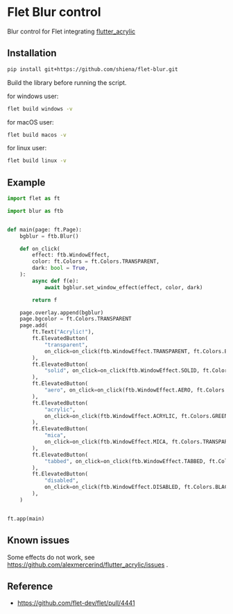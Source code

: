 # Flet Blur control
Blur control for Flet integrating [flutter_acrylic](https://pub.dev/packages/flutter_acrylic)

## Installation

```bash
pip install git+https://github.com/shiena/flet-blur.git
```

Build the library before running the script.

for windows user:

```bash
flet build windows -v
```

for macOS user:

```bash
flet build macos -v
```

for linux user:

```bash
flet build linux -v
```

## Example

```py
import flet as ft

import blur as ftb


def main(page: ft.Page):
    bgblur = ftb.Blur()

    def on_click(
        effect: ftb.WindowEffect,
        color: ft.Colors = ft.Colors.TRANSPARENT,
        dark: bool = True,
    ):
        async def f(e):
            await bgblur.set_window_effect(effect, color, dark)

        return f

    page.overlay.append(bgblur)
    page.bgcolor = ft.Colors.TRANSPARENT
    page.add(
        ft.Text("Acrylic!"),
        ft.ElevatedButton(
            "transparent",
            on_click=on_click(ftb.WindowEffect.TRANSPARENT, ft.Colors.BLACK, False),
        ),
        ft.ElevatedButton(
            "solid", on_click=on_click(ftb.WindowEffect.SOLID, ft.Colors.RED, True)
        ),
        ft.ElevatedButton(
            "aero", on_click=on_click(ftb.WindowEffect.AERO, ft.Colors.BLUE, False)
        ),
        ft.ElevatedButton(
            "acrylic",
            on_click=on_click(ftb.WindowEffect.ACRYLIC, ft.Colors.GREEN, True),
        ),
        ft.ElevatedButton(
            "mica",
            on_click=on_click(ftb.WindowEffect.MICA, ft.Colors.TRANSPARENT, False),
        ),
        ft.ElevatedButton(
            "tabbed", on_click=on_click(ftb.WindowEffect.TABBED, ft.Colors.BLACK, True)
        ),
        ft.ElevatedButton(
            "disabled",
            on_click=on_click(ftb.WindowEffect.DISABLED, ft.Colors.BLACK, False),
        ),
    )


ft.app(main)
```

## Known issues

Some effects do not work, see https://github.com/alexmercerind/flutter_acrylic/issues .

## Reference

- https://github.com/flet-dev/flet/pull/4441
